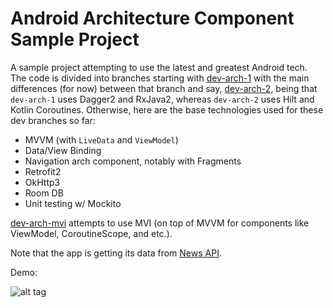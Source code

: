 # Android Architecture Component Sample Project
A sample project attempting to use the latest and greatest Android tech. The code is divided into branches starting with [dev-arch-1](https://github.com/DaveNOTDavid/arch-component-sample/tree/dev-arch-1) with the main differences (for now) between that branch and say, [dev-arch-2](https://github.com/DaveNOTDavid/arch-component-sample/tree/dev-arch-2), being that `dev-arch-1` uses Dagger2 and RxJava2, whereas `dev-arch-2` uses Hilt and Kotlin Coroutines. Otherwise, here are the base technologies used for these dev branches so far:
- MVVM (with `LiveData` and `ViewModel`)
- Data/View Binding
- Navigation arch component, notably with Fragments
- Retrofit2
- OkHttp3
- Room DB
- Unit testing w/ Mockito

[dev-arch-mvi](https://github.com/davenotdavid/arch-component-sample/tree/dev-arch-mvi) attempts to use MVI (on top of MVVM for components like ViewModel, CoroutineScope, and etc.).

Note that the app is getting its data from [News API](https://newsapi.org).

Demo:

![alt tag](https://media.giphy.com/media/owSPoNvGV9k3ugESUh/giphy.gif)
